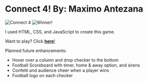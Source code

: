 # Connect 4! By: Maximo Antezana

![Connect 4](https://i.imgur.com/LV4XXxE.png)
![Winner!](https://i.imgur.com/NSUCDcP.png)

I used HTML, CSS, and JavaScript to create this game.

Want to play? Click [**here**!](https://mantezana1998.github.io/connectfour/)

Planned future enhancements:
* Hover over a column and drop checker to the bottom 
* Football Scoreboard with timer, home & away option, and sirens 
* Confetti and audience cheer when a player wins
* Football logo on each checker